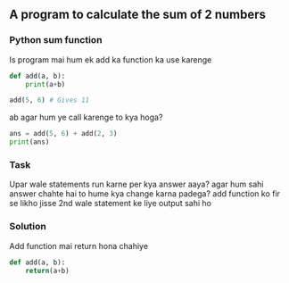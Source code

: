 ## A program to calculate the sum of 2 numbers


###  Python sum function

Is program mai hum ek add ka function ka use karenge


```python
def add(a, b):
	print(a+b)

add(5, 6) # Gives 11
```

ab agar hum ye call karenge to kya hoga?

```python
ans = add(5, 6) + add(2, 3)
print(ans)
```

### Task 

Upar wale statements run karne per kya answer aaya?
agar hum sahi answer chahte hai to hume kya change karna padega?
add function ko fir se likho jisse 2nd wale statement ke liye output sahi ho

### Solution

Add function mai return hona chahiye

```python
def add(a, b):
	return(a+b)
```

